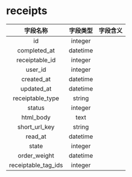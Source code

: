 # receipts

| 字段名称 | 字段类型 | 字段含义 |
| :-----: | :-----: | :-----: 
| id | integer |  |
| completed_at | datetime |  |
| receiptable_id | integer |  |
| user_id | integer |  |
| created_at | datetime |  |
| updated_at | datetime |  |
| receiptable_type | string |  |
| status | integer |  |
| html_body | text |  |
| short_url_key | string |  |
| read_at | datetime |  |
| state | integer |  |
| order_weight | datetime |  |
| receiptable_tag_ids | integer |  |

